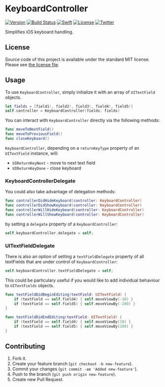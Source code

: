 # KeyboardController

[![Version](https://img.shields.io/cocoapods/v/KeyboardController.svg)](http://cocoapods.org/pods/KeyboardController)
[![Build Status](https://travis-ci.org/michalkonturek/KeyboardController.svg?branch=master)](https://travis-ci.org/michalkonturek/KeyboardController)
[![Swift](https://img.shields.io/badge/%20compatible-swift%202.2-orange.svg)](http://swift.org)
[![License](https://img.shields.io/cocoapods/l/KeyboardController.svg)](http://cocoapods.org/pods/KeyboardController)
[![Twitter](https://img.shields.io/badge/contact-@MichalKonturek-blue.svg)](http://twitter.com/michalkonturek)

Simplifies iOS keyboard handling.


## License

Source code of this project is available under the standard MIT license. Please see [the license file][LICENSE].

[PODS]:http://cocoapods.org/
[LICENSE]:https://github.com/michalkonturek/KeyboardController/blob/master/LICENSE


## Usage

To use `KeyboardController`, simply initialize it with an array of `UITextField` objects.

```swift
let fields = [field1!, field2!, field3!, field4!, field5!]
self.controller = KeyboardController(fields: fields)
```

You can interact with `KeyboardController` directly via the following methods:

```swift
func moveToNextField()
func moveToPreviousField()
func closeKeyboard()
```

`KeyboardController`, depending on a `returnKeyType` property of an `UITextField` instance, will:

* `UIReturnKeyNext` - move to next text field
* `UIReturnKeyDone` - close keyboard


### KeyboardControllerDelegate 

You could also take advantage of delegation methods:

```swift
func controllerDidHideKeyboard(controller: KeyboardController)
func controllerDidShowKeyboard(controller: KeyboardController)
func controllerWillHideKeyboard(controller: KeyboardController)
func controllerWillShowKeyboard(controller: KeyboardController)
```

by setting a `delegate` property of a `KeyboardController`:

```swift
self.keyboardController.delegate = self;
```


### UITextFieldDelegate 

There is also an option of setting a `textFieldDelegate` property of all textFields that are under control of `KeyboardController`:

```swift
self.keyboardController.textFieldDelegate = self;
```

This could be particulary useful if you would like to add individual behaviour to `UITextFields` objects.

```swift
func textFieldDidBeginEditing(textField: UITextField) {
    if (textField == self.field4) { self.moveViewBy(-10) }
    if (textField == self.field5) { self.moveViewBy(-200) }
}

func textFieldDidEndEditing(textField: UITextField) {
    if (textField == self.field4) { self.moveViewBy(10) }
    if (textField == self.field5) { self.moveViewBy(200) }
}
```

## Contributing

1. Fork it.
2. Create your feature branch (`git checkout -b new-feature`).
3. Commit your changes (`git commit -am 'Added new-feature'`).
4. Push to the branch (`git push origin new-feature`).
5. Create new Pull Request.